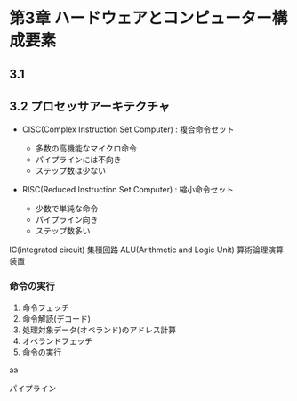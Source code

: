 # 第3章 ハードウェアとコンピューター構成要素

## 3.1

## 3.2 プロセッサアーキテクチャ

- CISC(Complex Instruction Set Computer) : 複合命令セット
  - 多数の高機能なマイクロ命令
  - パイプラインには不向き
  - ステップ数は少ない

- RISC(Reduced Instruction Set Computer) : 縮小命令セット
  - 少数で単純な命令
  - パイプライン向き
  - ステップ数多い

IC(integrated circuit) 集積回路
ALU(Arithmetic and Logic Unit) 算術論理演算装置

### 命令の実行

1. 命令フェッチ
2. 命令解読(デコード)
3. 処理対象データ(オペランド)のアドレス計算
4. オペランドフェッチ
5. 命令の実行

  aa

パイプライン


